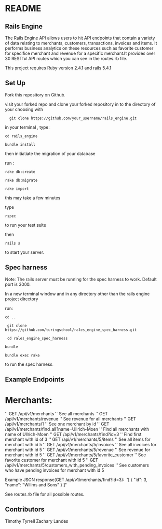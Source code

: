 # README

## Rails Engine

The Rails Engine API allows users to hit API endpoints that contain a variety of data relating to merchants, customers, transactions, invoices and items. It performs business analytics on these resources such as favorite customer for  specifice merchant and revenue for a specific merchant.It provides over 30 RESTful API routes which you can see in the routes.rb file.

This project requires  Ruby version 2.4.1 and rails 5.4.1 

## Set Up

Fork this repository on Github.

visit your forked repo and clone your forked repository in to the directory of your choosing with

``   git clone https://github.com/your_username/rails_engine.git        ``

in your terminal , type:

 `` cd rails_engine ``

 `` bundle install ``

then initiatiate the migration of your database

run :

``rake db:create ``

`` rake db:migrate ``

`` rake import  ``
  
 this may take a few minutes
 
type 

`` rspec ``

to run your test suite 

then 

`` rails s ``

to start your server.

## Spec harness 

Note: The rails server must be running for the spec harness to work. Default port is 3000.

 In a new terminal window and in any directory other than the rails engine project directory

 run:
 
 `` cd .. ``
 
 `` git clone https://github.com/turingschool/rales_engine_spec_harness.git``
 
 ``  cd rales_engine_spec_harness ``
 
 `` bundle  ``
 
 `` bundle exec rake ``


to run the spec harness.
## Example Endpoints

# Merchants: 

'' GET /api/v1/merchants '' See all merchants
'' GET /api/v1/merchants/revenue '' See revenue for all merchants
'' GET /api/v1/merchants/1 '' See one merchant by id
'' GET /api/v1/merchants/find_all?name=Ullrich-Moen '' Find all merchants with name of Ullrich-Moen
'' GET /api/v1/merchants/find?id=3 '' Find first merchant with id of 3
'' GET /api/v1/merchants/5/items '' See all items for merchant with id 5
'' GET /api/v1/merchants/5/invoices '' See all invoices for merchant with id 5
'' GET /api/v1/merchants/5/revenue '' See revenue for merchant with id 5
'' GET /api/v1/merchants/5/favorite_customer '' See favorite customer for merchant with id 5
'' GET /api/v1/merchants/5/customers_with_pending_invoices '' See customers who have pending invoices for merchant with id 5


Example JSON response(GET /api/v1/merchants/find?id=3): 
''[
  {
    "id": 3,
    "name": "Willms and Sons"
  }
]''

See routes.rb file for all possible routes.

## Contributors

Timothy Tyrrell
Zachary Landes
